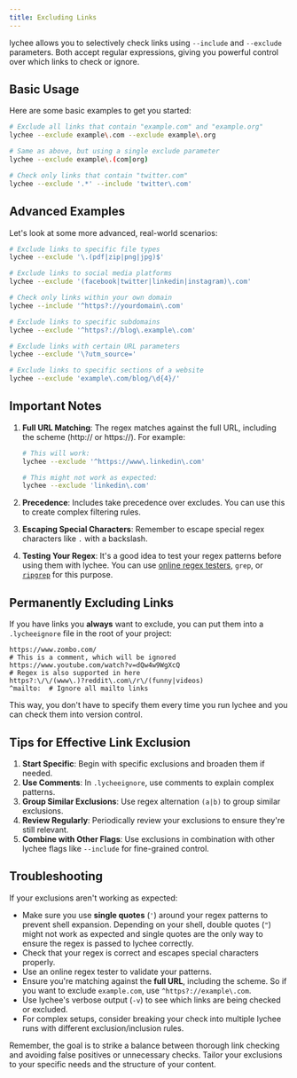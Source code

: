 ```yaml
---
title: Excluding Links
---
```


lychee allows you to selectively check links using `--include` and `--exclude` parameters. Both accept regular expressions, giving you powerful control over which links to check or ignore.

## Basic Usage

Here are some basic examples to get you started:

```bash
# Exclude all links that contain "example.com" and "example.org"
lychee --exclude example\.com --exclude example\.org

# Same as above, but using a single exclude parameter
lychee --exclude example\.(com|org)

# Check only links that contain "twitter.com"
lychee --exclude '.*' --include 'twitter\.com'
```

## Advanced Examples

Let's look at some more advanced, real-world scenarios:

```bash
# Exclude links to specific file types
lychee --exclude '\.(pdf|zip|png|jpg)$'

# Exclude links to social media platforms
lychee --exclude '(facebook|twitter|linkedin|instagram)\.com'

# Check only links within your own domain
lychee --include '^https?://yourdomain\.com'

# Exclude links to specific subdomains
lychee --exclude '^https?://blog\.example\.com'

# Exclude links with certain URL parameters
lychee --exclude '\?utm_source='

# Exclude links to specific sections of a website
lychee --exclude 'example\.com/blog/\d{4}/'
```

## Important Notes

1. **Full URL Matching**: The regex matches against the full URL, including the scheme (http:// or https://). For example:

   ```bash
   # This will work:
   lychee --exclude '^https://www\.linkedin\.com'

   # This might not work as expected:
   lychee --exclude 'linkedin\.com'
   ```

2. **Precedence**: Includes take precedence over excludes. You can use this to create complex filtering rules.

3. **Escaping Special Characters**: Remember to escape special regex characters like `.` with a backslash.

4. **Testing Your Regex**: It's a good idea to test your regex patterns before using them with lychee. You can use [online regex testers](https://regex101.com/), `grep`, or [`ripgrep`](https://github.com/BurntSushi/ripgrep) for this purpose.

## Permanently Excluding Links

If you have links you **always** want to exclude, you can put them into a
`.lycheeignore` file in the root of your project:

```plaintext title=".lycheeignore"
https://www.zombo.com/
# This is a comment, which will be ignored
https://www.youtube.com/watch?v=dQw4w9WgXcQ
# Regex is also supported in here
https?:\/\/(www\.)?reddit\.com\/r\/(funny|videos)
^mailto:  # Ignore all mailto links
```

This way, you don't have to specify them every time you run lychee and
you can check them into version control.

## Tips for Effective Link Exclusion

1. **Start Specific**: Begin with specific exclusions and broaden them if needed.
2. **Use Comments**: In `.lycheeignore`, use comments to explain complex patterns.
3. **Group Similar Exclusions**: Use regex alternation `(a|b)` to group similar exclusions.
4. **Review Regularly**: Periodically review your exclusions to ensure they're still relevant.
5. **Combine with Other Flags**: Use exclusions in combination with other lychee flags like `--include` for fine-grained control.

## Troubleshooting

If your exclusions aren't working as expected:

- Make sure you use **single quotes** (`'`) around your regex patterns to prevent shell expansion.
  Depending on your shell, double quotes (`"`) might not work as expected
  and single quotes are the only way to ensure the regex is passed to lychee correctly.
- Check that your regex is correct and escapes special characters properly.
- Use an online regex tester to validate your patterns.
- Ensure you're matching against the **full URL**, including the scheme.
  So if you want to exclude `example.com`, use `^https?://example\.com`.
- Use lychee's verbose output (`-v`) to see which links are being checked or excluded.
- For complex setups, consider breaking your check into multiple lychee runs with different exclusion/inclusion rules.

Remember, the goal is to strike a balance between thorough link checking and avoiding false positives or unnecessary checks. Tailor your exclusions to your specific needs and the structure of your content.
